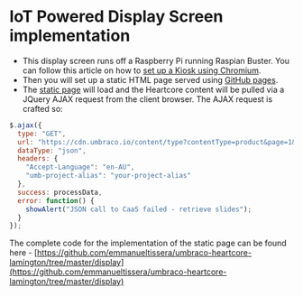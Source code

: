 # IoT Powered Display Screen implementation

-   This display screen runs off a Raspberry Pi running Raspian Buster. You can follow this article on how to [set up a Kiosk using Chromium](https://pimylifeup.com/raspberry-pi-kiosk/).  
-   Then you will set up a static HTML page served using [GitHub pages](https://pages.github.com/).
-   The [static page](http://iot.heartcore.lordlamington.com/display/?language=en-AU) will load and the Heartcore content will be pulled via a JQuery AJAX request from the client browser. The AJAX request is crafted so: 
```javascript
$.ajax({
  type: "GET",
  url: "https://cdn.umbraco.io/content/type?contentType=product&page=1&pageSize=3",
  dataType: "json",
  headers: {
    "Accept-Language": "en-AU",
    "umb-project-alias": "your-project-alias"
  },
  success: processData,
  error: function() {
    showAlert("JSON call to CaaS failed - retrieve slides");
  }
});
```  
The complete code for the implementation of the static page can be found here - [https://github.com/emmanueltissera/umbraco-heartcore-lamington/tree/master/display](https://github.com/emmanueltissera/umbraco-heartcore-lamington/tree/master/display)
